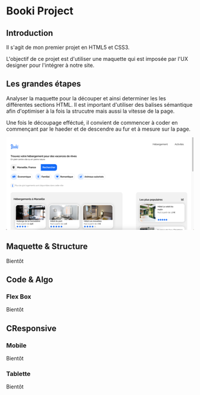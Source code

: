 # Booki Project

## Introduction

Il s'agit de mon premier projet en HTML5 et CSS3.

L'objectif de ce projet est d'utiliser une maquette qui est imposée par l'UX designer pour l'intégrer à notre site. 
## Les grandes étapes

Analyser la maquette pour la découper et ainsi determiner les les différentes sections HTML. Il est important d'utiliser des balises sémantique afin d'optimiser à la fois la strucutre mais aussi la vitesse de la page.

Une fois le découpage efféctué, il convient de commencer à coder en commençant par le haeder et de descendre au fur et à mesure sur la page.

![ScreenShot](assets/cover.png)

## Maquette & Structure

Bientôt
## Code & Algo

### Flex Box

Bientôt

## CResponsive

### Mobile

Bientôt
### Tablette

Bientôt